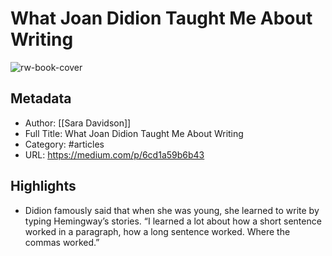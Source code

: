# What Joan Didion Taught Me About Writing

![rw-book-cover](https://readwise-assets.s3.amazonaws.com/static/images/article2.74d541386bbf.png)

## Metadata
- Author: [[Sara Davidson]]
- Full Title: What Joan Didion Taught Me About Writing
- Category: #articles
- URL: https://medium.com/p/6cd1a59b6b43

## Highlights
- Didion famously said that when she was young, she learned to write by typing Hemingway’s stories. “I learned a lot about how a short sentence worked in a paragraph, how a long sentence worked. Where the commas worked.”
